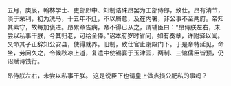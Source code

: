 五月，庚辰，翰林学士、吏部郎中、知制诰硃昂罢为工部侍郎，致仕。昂有清节，淡于荣利，初为洗马，十五年不迁，不以屑意，及在内署，非公事不至两府。帝知其素守，故每加褒进。昂累章告病，帝不得已从之，谓辅臣曰：“昂侍朕左右，未尝以私事干朕，今其归老，可给全俸。”诏本府岁时省问，如有奏章，许附驿以闻。又命其子正辞知公安县，使得就养。旧制，致仕官止谢殿门下。于是帝特延见，命坐，劳问久之，令候秋凉上道，复遣中使锡宴于玉津园，两制、三馆儒臣皆预，仍诏赋诗饯行。  

昂侍朕左右，未尝以私事干朕。  这是说臣下也请皇上做点损公肥私的事吗？